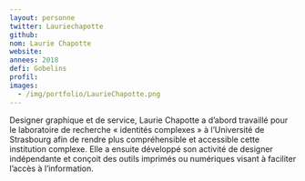 ```yaml
---
layout: personne
twitter: Lauriechapotte
github: 
nom: Laurie Chapotte
website:
annees: 2018
defi: Gobelins
profil: 
images:
  - /img/portfolio/LaurieChapotte.png
---
```


Designer graphique et de service, Laurie Chapotte a d’abord travaillé
pour le laboratoire de recherche « identités complexes » à
l’Université de Strasbourg afin de rendre plus compréhensible et
accessible cette institution complexe. Elle a ensuite développé son
activité de designer indépendante et conçoit des outils imprimés ou
numériques visant à faciliter l’accès à l’information.
